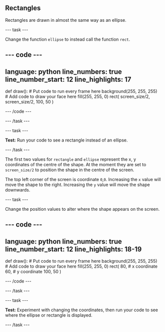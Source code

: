 ## Rectangles

Rectangles are drawn in almost the same way as an ellipse.

--- task ---

Change the function `ellipse` to instead call the function `rect`.

--- code ---
---
language: python
line_numbers: true
line_number_start: 12
line_highlights: 17
---

def draw():
    # Put code to run every frame here
    background(255, 255, 255)  
    # Add code to draw your face here
    fill(255, 255, 0) 
    rect(
        screen_size/2, 
        screen_size/2, 
        100, 
        50
    )  
  
--- /code ---

--- /task ---

--- task ---

**Test:** Run your code to see a rectangle instead of an ellipse.

--- /task ---

The first two values for `rectangle` and `ellipse` represent the x, y coordinates of the centre of the shape. At the moment they are set to `screen_size/2` to position the shape in the centre of the screen.

The top left corner of the screen is coordinate `0`,`0`. Increasing the `x` value will move the shape to the right. Increasing the `y` value will move the shape downwards.  


--- task ---

Change the position values to alter where the shape appears on the screen. 

--- code ---
---
language: python
line_numbers: true
line_number_start: 12
line_highlights: 18-19
---

def draw():
    # Put code to run every frame here
    background(255, 255, 255)  
    # Add code to draw your face here
    fill(255, 255, 0) 
    rect(
        80, # x coordinate
        60, # y coordinate
        100, 
        50
    )  
  
--- /code ---

--- /task ---

--- task ---

**Test:** Experiment with changing the coordinates, then run your code to see where the ellipse or rectangle is displayed.

--- /task ---